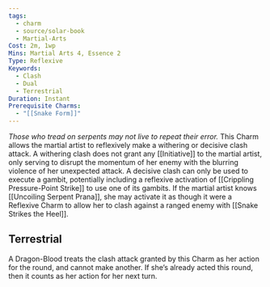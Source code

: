 ```yaml
---
tags:
  - charm
  - source/solar-book
  - Martial-Arts
Cost: 2m, 1wp
Mins: Martial Arts 4, Essence 2
Type: Reflexive
Keywords:
  - Clash
  - Dual
  - Terrestrial
Duration: Instant
Prerequisite Charms:
  - "[[Snake Form]]"
---
```

*Those who tread on serpents may not live to repeat their error.*
This Charm allows the martial artist to reflexively make a withering or decisive clash attack. A withering clash does not grant any [[Initiative]] to the martial artist, only serving to disrupt the momentum of her enemy with the blurring violence of her unexpected attack. A decisive clash can only be used to execute a gambit, potentially including a reflexive activation of [[Crippling Pressure-Point Strike]] to use one of its gambits. If the martial artist knows [[Uncoiling Serpent Prana]], she may activate it as though it were a Reflexive Charm to allow her to clash against a ranged enemy with [[Snake Strikes the Heel]]. 
## Terrestrial 
A Dragon-Blood treats the clash attack granted by this Charm as her action for the round, and cannot make another. If she’s already acted this round, then it counts as her action for her next turn.